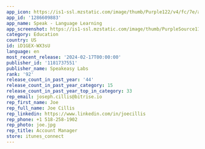 ```yaml
---
app_icon: https://is1-ssl.mzstatic.com/image/thumb/Purple122/v4/fc/7e/af/fc7eaf43-20b5-5ee8-dfea-cb347cc48da0/AppIcon-0-0-1x_U007emarketing-0-7-0-85-220.png/1024x1024bb.png
app_id: '1286609883'
app_name: Speak - Language Learning
app_screenshot: https://is1-ssl.mzstatic.com/image/thumb/PurpleSource116/v4/2d/94/95/2d9495ea-0f8e-4228-29b7-7f935d367f5d/d886342f-cecb-4162-9793-b5cfe51a9c86_iPhone6.5__screenshots01.jpg/1242x2688bb.png
category: Education
country: US
id: iD1GEX-WX3sU
language: en
most_recent_release: '2024-02-17T00:00:00'
publisher_id: '1181737551'
publisher_name: Speakeasy Labs
rank: '92'
release_count_in_past_year: '44'
release_count_in_past_year_category: 15
release_count_in_past_year_top_in_category: 33
rep_email: joseph.cillis@bitrise.io
rep_first_name: Joe
rep_full_name: Joe Cillis
rep_linkedin: https://www.linkedin.com/in/joecillis
rep_phone: +1 518-258-1902
rep_photo: joe.jpg
rep_title: Account Manager
store: itunes_connect
---
```

